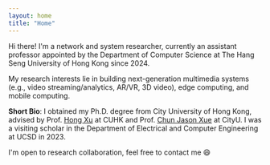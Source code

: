 ```yaml
---
layout: home
title: "Home"
---
```


<!-- Hi there! I'm a Ph.D. student of Computer Science at City University of Hong Kong, advised by Prof. [Hong Xu](https://henryhxu.github.io/) at CUHK and Prof. [Chun Jason Xue](https://www.cs.cityu.edu.hk/~jasonxue/) at CityU. I'm also fortunate to be advised by Prof. [Xinyu Zhang](http://xyzhang.ucsd.edu/index.html) at UCSD. I have successfully defended my Ph.D. thesis in Oct. 2023. -->

Hi there! I'm a network and system researcher, currently an assistant professor appointed by the Department of Computer Science at The Hang Seng University of Hong Kong since 2024. 

My research interests lie in building next-generation multimedia systems (e.g., video streaming/analytics, AR/VR, 3D video), edge computing, and mobile computing.

**Short Bio**: I obtained my Ph.D. degree from City University of Hong Kong, advised by Prof. [Hong Xu](https://henryhxu.github.io/) at CUHK and Prof. [Chun Jason Xue](https://scholar.google.com/citations?user=C6oyGQkAAAAJ&hl=en) at CityU. I was a visiting scholar in the Department of Electrical and Computer Engineering at UCSD in 2023.

I'm open to research collaboration, feel free to contact me &#128516;

<!-- Know more about my life [here](https://kanonjz.github.io/). -->

<!-- **I'm on the job market this year. Feel free to contact me &#128516;** -->